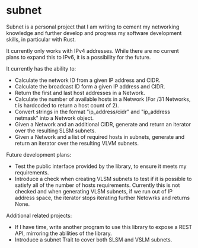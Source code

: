 # subnet

Subnet is a personal project that I am writing to cement my networking knowledge and further develop and progress my software development skills, in particular with Rust.

It currently only works with IPv4 addresses.  While there are no current plans to expand this to IPv6, it is a possibility for the future.

It currently has the ability to:
- Calculate the network ID from a given IP address and CIDR.
- Calculate the broadcast ID form a given IP address and CIDR.
- Return the first and last host addresses in a Network.
- Calculate the number of available hosts in a Network (For /31 Networks, t is hardcoded to return a host count of 2).
- Convert strings in the format "ip_address/cidr" and "ip_address netmask" into a Network object.
- Given a Network and an additional CIDR, generate and return an iterator over the resulting SLSM subnets.
- Given a Network and a list of required hosts in subnets, generate and return an iterator over the resulting VLVM subnets.
    
Future development plans:
- Test the public interface provided by the library, to ensure it meets my requirements.
- Introduce a check when creating VLSM subnets to test if it is possible to satisfy all of the number of hosts requirements.  Currently this is not checked and  when generating VLSM subnets, if we run out of IP address space, the iterator stops iterating further Netowrks and returns None.

Additional related projects:
- If I have time, write another program to use this library to expose a REST API, mirroring the abilities of the library.
- Introduce a subnet Trait to cover both SLSM and VSLM subnets.